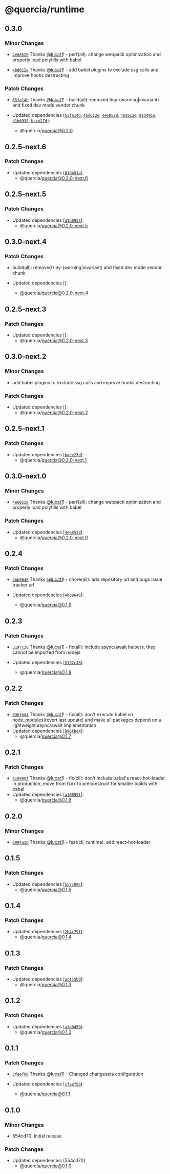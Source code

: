 # @quercia/runtime

## 0.3.0

### Minor Changes

- [`4e68520`](https://github.com/lucat1/quercia/commit/4e68520cb1d420178bcac3f2b24d44d391fb0409)
  Thanks [@lucat1](https://github.com/lucat1)! - perf(all): change webpack
  optimization and properly load polyfills with babel

* [`4bd612e`](https://github.com/lucat1/quercia/commit/4bd612e207bfe93730b5cd9d1c1e2c3ed8d2da5d)
  Thanks [@lucat1](https://github.com/lucat1)! - add babel plugins to exclude
  ssg calls and improve hooks destructing

### Patch Changes

- [`65fa14b`](https://github.com/lucat1/quercia/commit/65fa14b6c5c742f8994f30fee439075f5d0f8b21)
  Thanks [@lucat1](https://github.com/lucat1)! - build(all): removed
  tiny-(warning|invariant) and fixed dev mode vendor chunk

- Updated dependencies
  [[`65fa14b`](https://github.com/lucat1/quercia/commit/65fa14b6c5c742f8994f30fee439075f5d0f8b21),
  [`4bd612e`](https://github.com/lucat1/quercia/commit/4bd612e207bfe93730b5cd9d1c1e2c3ed8d2da5d),
  [`4e68520`](https://github.com/lucat1/quercia/commit/4e68520cb1d420178bcac3f2b24d44d391fb0409),
  [`4bd612e`](https://github.com/lucat1/quercia/commit/4bd612e207bfe93730b5cd9d1c1e2c3ed8d2da5d),
  [`81d491e`](https://github.com/lucat1/quercia/commit/81d491e68ba5db9a682866302ab8c1591108ddd1),
  [`d1b6935`](https://github.com/lucat1/quercia/commit/d1b6935c46636ac100d98597a63af32cbf6a03c4),
  [`bace27d`](https://github.com/lucat1/quercia/commit/bace27d416923dcb7b91cc6a8aa760f363361af1)]:
  - @quercia/quercia@0.2.0

## 0.2.5-next.6

### Patch Changes

- Updated dependencies
  [[`81d491e`](https://github.com/lucat1/quercia/commit/81d491e68ba5db9a682866302ab8c1591108ddd1)]:
  - @quercia/quercia@0.2.0-next.6

## 0.2.5-next.5

### Patch Changes

- Updated dependencies
  [[`d1b6935`](https://github.com/lucat1/quercia/commit/d1b6935c46636ac100d98597a63af32cbf6a03c4)]:
  - @quercia/quercia@0.2.0-next.5

## 0.3.0-next.4

### Patch Changes

- build(all): removed tiny-(warning|invariant) and fixed dev mode vendor chunk

- Updated dependencies []:
  - @quercia/quercia@0.2.0-next.4

## 0.2.5-next.3

### Patch Changes

- Updated dependencies []:
  - @quercia/quercia@0.2.0-next.3

## 0.3.0-next.2

### Minor Changes

- add babel plugins to exclude ssg calls and improve hooks destructing

### Patch Changes

- Updated dependencies []:
  - @quercia/quercia@0.2.0-next.2

## 0.2.5-next.1

### Patch Changes

- Updated dependencies
  [[`bace27d`](https://github.com/lucat1/quercia/commit/bace27d416923dcb7b91cc6a8aa760f363361af1)]:
  - @quercia/quercia@0.2.0-next.1

## 0.3.0-next.0

### Minor Changes

- [`4e68520`](https://github.com/lucat1/quercia/commit/4e68520cb1d420178bcac3f2b24d44d391fb0409)
  Thanks [@lucat1](https://github.com/lucat1)! - perf(all): change webpack
  optimization and properly load polyfills with babel

### Patch Changes

- Updated dependencies
  [[`4e68520`](https://github.com/lucat1/quercia/commit/4e68520cb1d420178bcac3f2b24d44d391fb0409)]:
  - @quercia/quercia@0.2.0-next.0

## 0.2.4

### Patch Changes

- [`4bb9646`](https://github.com/lucat1/quercia/commit/4bb96465a9eab74e59171978443e12ca03c3b93e)
  Thanks [@lucat1](https://github.com/lucat1)! - chore(all): add repository url
  and bugs issue tracker url

- Updated dependencies
  [[`4bb9646`](https://github.com/lucat1/quercia/commit/4bb96465a9eab74e59171978443e12ca03c3b93e)]:
  - @quercia/quercia@0.1.9

## 0.2.3

### Patch Changes

- [`5197c38`](https://github.com/lucat1/quercia/commit/5197c385af11ab65de8b08400144468fd7c96f0e)
  Thanks [@lucat1](https://github.com/lucat1)! - fix(all): include async/await
  helpers, they cannot be imported from nodejs

- Updated dependencies
  [[`5197c38`](https://github.com/lucat1/quercia/commit/5197c385af11ab65de8b08400144468fd7c96f0e)]:
  - @quercia/quercia@0.1.8

## 0.2.2

### Patch Changes

- [`896fbd4`](https://github.com/lucat1/quercia/commit/896fbd4744387f555a45b289df25f7c486177698)
  Thanks [@lucat1](https://github.com/lucat1)! - fix(all): don't execute babel
  on node_modules(revert last update) and make all packages depend on a
  lightweight async/await implementation
- Updated dependencies
  [[`896fbd4`](https://github.com/lucat1/quercia/commit/896fbd4744387f555a45b289df25f7c486177698)]:
  - @quercia/quercia@0.1.7

## 0.2.1

### Patch Changes

- [`a10899f`](https://github.com/lucat1/quercia/commit/a10899fd2b9446e1ad258d9543ddfd916f8edc12)
  Thanks [@lucat1](https://github.com/lucat1)! - fix(cli): don't include babel's
  react-hot-loader in production, move from tsdx to preconstruct for smaller
  builds with babel
- Updated dependencies
  [[`a10899f`](https://github.com/lucat1/quercia/commit/a10899fd2b9446e1ad258d9543ddfd916f8edc12)]:
  - @quercia/quercia@0.1.6

## 0.2.0

### Minor Changes

- [`6094a1d`](https://github.com/lucat1/quercia/commit/6094a1d7132052578bde5143c1c68c4a11cf5f2c)
  Thanks [@lucat1](https://github.com/lucat1)! - feat(cli, runtime): add
  react-hot-loader

## 0.1.5

### Patch Changes

- Updated dependencies
  [[`b57c896`](https://github.com/lucat1/quercia/commit/b57c8962703439a8563c9a0a2676382604a289cd)]:
  - @quercia/quercia@0.1.5

## 0.1.4

### Patch Changes

- Updated dependencies
  [[`2b4c79f`](https://github.com/lucat1/quercia/commit/2b4c79f7b66d026cbf93ababc70fc96bcc02d56c)]:
  - @quercia/quercia@0.1.4

## 0.1.3

### Patch Changes

- Updated dependencies
  [[`ac115b9`](https://github.com/lucat1/quercia/commit/ac115b9069d08fbe258b043ae42d568470a4a294)]:
  - @quercia/quercia@0.1.3

## 0.1.2

### Patch Changes

- Updated dependencies
  [[`a1e0450`](https://github.com/lucat1/quercia/commit/a1e0450ac78ab15a829278b8e87d383546417938)]:
  - @quercia/quercia@0.1.2

## 0.1.1

### Patch Changes

- [`cfeef9b`](https://github.com/lucat1/quercia/commit/cfeef9b5c1af180a250e76653a5efb6562f4dbda)
  Thanks [@lucat1](https://github.com/lucat1)! - Changed changesets
  configuration

- Updated dependencies
  [[`cfeef9b`](https://github.com/lucat1/quercia/commit/cfeef9b5c1af180a250e76653a5efb6562f4dbda)]:
  - @quercia/quercia@0.1.1

## 0.1.0

### Minor Changes

- 554cd70: Initial release

### Patch Changes

- Updated dependencies [554cd70]
  - @quercia/quercia@0.1.0
